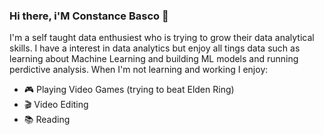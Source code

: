 ### Hi there, i'M Constance Basco 👋

I'm a self taught data enthusiest who is trying to grow their data analytical skills. I have a interest in data analytics but enjoy all tings data such as learning about 
Machine Learning and building ML models and running perdictive analysis. When I'm not learning and working I enjoy:

- :video_game: Playing Video Games (trying to beat Elden Ring) 
- :clapper: Video Editing 
- :books: Reading
